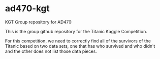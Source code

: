 # ad470-kgt
KGT Group repository for AD470

This is the group github repository for the Titanic Kaggle Competition.

For this competition, we need to correctly find all of the survivors of the Titanic based on two data sets, one that has who survived and who didn't and the other does not list those data pieces.